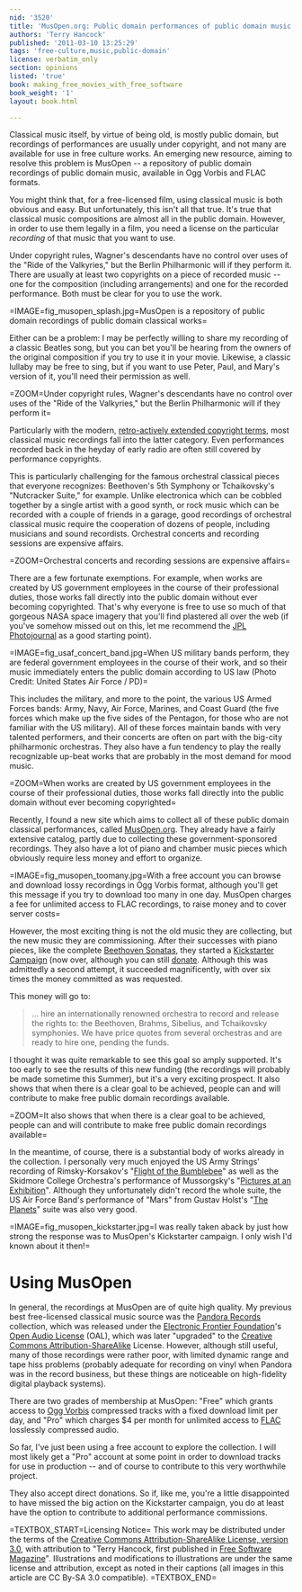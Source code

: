 ```yaml
---
nid: '3520'
title: 'MusOpen.org: Public domain performances of public domain music'
authors: 'Terry Hancock'
published: '2011-03-10 13:25:29'
tags: 'free-culture,music,public-domain'
license: verbatim_only
section: opinions
listed: 'true'
book: making_free_movies_with_free_software
book_weight: '1'
layout: book.html

---
```

<!-- MusOpen.org: Public domain performances of public domain music -->

Classical music itself, by virtue of being old, is mostly public domain, but recordings of performances are usually under copyright, and not many are available for use in free culture works. An emerging new resource, aiming to resolve this problem is MusOpen -- a repository of public domain recordings of public domain music, available in Ogg Vorbis and FLAC formats.

<!--break-->

You might think that, for a free-licensed film, using classical music is both obvious and easy. But unfortunately, this isn't all that true. It's true that classical music compositions are almost all in the public domain. However, in order to use them legally in a film, you need a license on the particular _recording_ of that music that you want to use.

Under copyright rules, Wagner's descendants have no control over uses of the "Ride of the Valkyries," but the Berlin Philharmonic will if they perform it. There are usually at least two copyrights on a piece of recorded music -- one for the composition (including arrangements) and one for the recorded performance. Both must be clear for you to use the work.

=IMAGE=fig_musopen_splash.jpg=MusOpen is a repository of public domain recordings of public domain classical works=

Either can be a problem: I may be perfectly willing to share my recording of a classic Beatles song, but you can bet you'll be hearing from the owners of the original composition if you try to use it in your movie. Likewise, a classic lullaby may be free to sing, but if you want to use Peter, Paul, and Mary's version of it, you'll need their permission as well.

=ZOOM=Under copyright rules, Wagner's descendants have no control over uses of the "Ride of the Valkyries," but the Berlin Philharmonic will if they perform it=

Particularly with the modern, [retro-actively extended copyright terms](http://en.wikipedia.org/wiki/Copyright_term), most classical music recordings fall into the latter category. Even performances recorded back in the heyday of early radio are often still covered by performance copyrights.

This is particularly challenging for the famous orchestral classical pieces that everyone recognizes: Beethoven's 5th Symphony or Tchaikovsky's "Nutcracker Suite," for example. Unlike electronica which can be cobbled together by a single artist with a good synth, or rock music which can be recorded with a couple of friends in a garage, good recordings of orchestral classical music require the cooperation of dozens of people, including musicians and sound recordists. Orchestral concerts and recording sessions are expensive affairs.

=ZOOM=Orchestral concerts and recording sessions are expensive affairs=

There are a few fortunate exemptions. For example, when works are created by US government employees in the course of their professional duties, those works fall directly into the public domain without ever becoming copyrighted. That's why everyone is free to use so much of that gorgeous NASA space imagery that you'll find plastered all over the web (if you've somehow missed out on this, let me recommend the [JPL Photojournal](http://photojournal.jpl.nasa.gov) as a good starting point).

=IMAGE=fig_usaf_concert_band.jpg=When US military bands perform, they are federal government employees in the course of their work, and so their music immediately enters the public domain according to US law (Photo Credit: United States Air Force / PD)=

This includes the military, and more to the point, the various US Armed Forces bands: Army, Navy, Air Force, Marines, and Coast Guard (the five forces which make up the five sides of the Pentagon, for those who are not familiar with the US military). All of these forces maintain bands with very talented performers, and their concerts are often on part with the big-city philharmonic orchestras. They also have a fun tendency to play the really recognizable up-beat works that are probably in the most demand for mood music.

=ZOOM=When works are created by US government employees in the course of their professional duties, those works fall directly into the public domain without ever becoming copyrighted=

Recently, I found a new site which aims to collect all of these public domain classical performances, called [MusOpen.org](http://www.musopen.org). They already have a fairly extensive catalog, partly due to collecting these government-sponsored recordings. They also have a lot of piano and chamber music pieces which obviously require less money and effort to organize.                                                                                                                                                

=IMAGE=fig_musopen_toomany.jpg=With a free account you can browse and download lossy recordings in Ogg Vorbis format, although you'll get this message if you try to download too many in one day. MusOpen charges a fee for unlimited access to FLAC recordings, to raise money and to cover server costs=

However, the most exciting thing is not the old music they are collecting, but the new music they are commissioning. After their successes with piano pieces, like the complete [Beethoven Sonatas](http://www.musopen.org/music.php?type=composer&id=23), they started a [Kickstarter Campaign](https://www.kickstarter.com/projects/Musopen/record-and-release-free-music-without-copyrights?ref=search) (now over, although you can still [donate](http://www.musopen.org/donate.php). Although this was admittedly a second attempt, it succeeded magnificently, with over six times the money committed as was requested.

This money will go to:

> ... hire an internationally renowned orchestra to record and release the rights to: the Beethoven, Brahms, Sibelius, and Tchaikovsky symphonies. We have price quotes from several orchestras and are ready to hire one, pending the funds.

I thought it was quite remarkable to see this goal so amply supported. It's too early to see the results of this new funding (the recordings will probably be made sometime this Summer), but it's a very exciting prospect. It also shows that when there is a clear goal to be achieved, people can and will contribute to make free public domain recordings available.

=ZOOM=It also shows that when there is a clear goal to be achieved, people can and will contribute to make free public domain recordings available=

In the meantime, of course, there is a substantial body of works already in the collection. I personally very much enjoyed the US Army Strings' recording of Rimsky-Korsakov's "[Flight of the Bumblebee](http://www.musopen.org/music.php?type=piece&id=448)" as well as the Skidmore College Orchestra's performance of Mussorgsky's "[Pictures at an Exhibition](http://www.musopen.org/music.php?type=piece&id=107)". Although they unfortunately didn't record the whole suite, the US Air Force Band's performance of "Mars" from Gustav Holst's "[The Planets](http://www.musopen.org/music.php?type=piece&id=411)" suite was also very good.

=IMAGE=fig_musopen_kickstarter.jpg=I was really taken aback by just how strong the response was to MusOpen's Kickstarter campaign. I only wish I'd known about it then!=

# Using MusOpen

In general, the recordings at MusOpen are of quite high quality. My previous best free-licensed classical music source was the [Pandora Records](http://pan.zipcon.net/HOMEPAGE.html) collection, which was released under the [Electronic Frontier Foundation](http://www.eff.org/)'s [Open Audio License](http://en.wikipedia.org/wiki/Open_Audio_License) (OAL), which was later "upgraded" to the [Creative Commons Attribution-ShareAlike](http://creativecommons.org/licenses/by-sa/3.0) License. However, although still useful, many of those recordings were rather poor, with limited dynamic range and tape hiss problems (probably adequate for recording on vinyl when Pandora was in the record business, but these things are noticeable on high-fidelity digital playback systems).

There are two grades of membership at MusOpen: "Free" which grants access to [Ogg Vorbis](http://www.vorbis.com/) compressed tracks with a fixed download limit per day, and "Pro" which charges $4 per month for unlimited access to [FLAC](http://flac.sourceforge.net/) losslessly compressed audio.

So far, I've just been using a free account to explore the collection. I will most likely get a "Pro" account at some point in order to download tracks for use in production -- and of course to contribute to this very worthwhile project.

They also accept direct donations. So if, like me, you're a little disappointed to have missed the big action on the Kickstarter campaign, you do at least have the option to contribute to additional performance commissions.

=TEXTBOX_START=Licensing Notice=
This work may be distributed under the terms of the [Creative Commons Attribution-ShareAlike License, version 3.0](http://creativecommons.org/licenses/by-sa/3.0), with attribution to "Terry Hancock, first published in [Free Software Magazine](http://www.freesoftwaremagazine.com)". Illustrations and modifications to illustrations are under the same license and attribution, except as noted in their captions (all images in this article are CC By-SA 3.0 compatible).
=TEXTBOX_END=

                                                                               